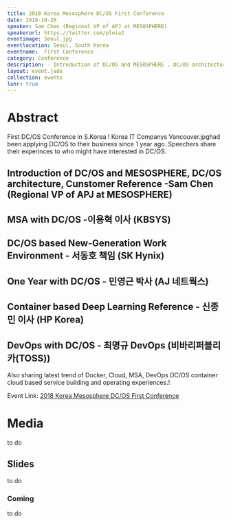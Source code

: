 ```yaml
---
title: 2018 Korea Mesosphere DC/OS First Conference
date: 2018-10-26
speaker: Sam Chen (Regional VP of APJ at MESOSPHERE)
speakerurl: https://twitter.com/pleia2
eventimage: Seoul.jpg
eventlocation: Seoul, South Korea
eventname:  First Conference
category: Conference
description: - Introduction of DC/OS and MESOSPHERE , DC/OS architecture and best practices , Customer Reference
layout: event.jade
collection: events
lunr: true
---
```


# Abstract
First DC/OS Conference in S.Korea !
Korea IT Companys Vancouver.jpghad been applying DC/OS to their business since 1 year ago.
Speechers share their experinces to who might have interested in DC/OS.

## Introduction of DC/OS and MESOSPHERE, DC/OS architecture, Cunstomer Reference -Sam Chen (Regional VP of APJ at MESOSPHERE)

## MSA with DC/OS -이용혁 이사 (KBSYS)

## DC/OS based New-Generation Work Environment - 서동호 책임 (SK Hynix)

## One Year with DC/OS - 민영근 박사 (AJ 네트웍스)

## Container based Deep Learning Reference - 신종민 이사 (HP Korea)

## DevOps with DC/OS - 최명규 DevOps (비바리퍼블리카(TOSS))

Also sharing latest trend of Docker, Cloud, MSA, DevOps
DC/OS container cloud based service building and operating experiences.!

Event Link: <a href="http://www.dcos.or.kr/conference-2018.html">2018 Korea Mesosphere DC/OS First Conference</a>

# Media
to do
## Slides
to do

### Coming
to do
